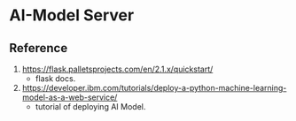 # AI-Model Server

## Reference
1) https://flask.palletsprojects.com/en/2.1.x/quickstart/
    - flask docs.
2) https://developer.ibm.com/tutorials/deploy-a-python-machine-learning-model-as-a-web-service/
    - tutorial of deploying AI Model.
